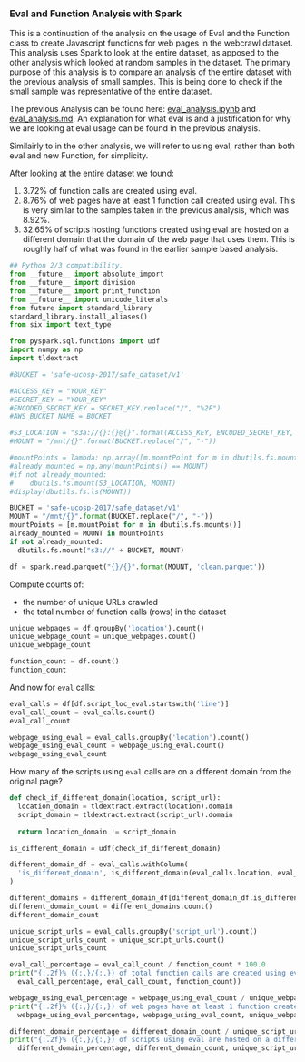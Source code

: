 
### Eval and Function Analysis with Spark

This is a continuation of the analysis on the usage of Eval and the Function class to create Javascript functions for web pages in the webcrawl dataset. This analysis uses Spark to look at the entire dataset, as apposed to the other analysis which looked at random samples in the dataset. The primary purpose of this analysis is to compare an analysis of the entire dataset with the previous analysis of small samples. This is being done to check if the small sample was representative of the entire dataset.  

The previous Analysis can be found here: [eval_analysis.ipynb](eval_analysis.ipynb) and [eval_analysis.md](eval_analysis.md). An explanation for what eval is and a justification for why we are looking at eval usage can be found in the previous analysis.

Similairly to in the other analysis, we will refer to using eval, rather than both eval and new Function, for simplicity.

After looking at the entire dataset we found:
1. 3.72% of function calls are created using eval.
2. 8.76% of web pages have at least 1 function call created using eval.  This is very similar to the samples taken in the previous analysis, which was 8.92%.
3. 32.65% of scripts hosting functions created using eval are hosted on a different domain that the domain of the web page that uses them. This is roughly half of what was found in the earlier sample based analysis.


```python
## Python 2/3 compatibility.
from __future__ import absolute_import
from __future__ import division
from __future__ import print_function
from __future__ import unicode_literals
from future import standard_library
standard_library.install_aliases()
from six import text_type

from pyspark.sql.functions import udf
import numpy as np
import tldextract
```


```python
#BUCKET = 'safe-ucosp-2017/safe_dataset/v1'

#ACCESS_KEY = "YOUR_KEY"
#SECRET_KEY = "YOUR_KEY"
#ENCODED_SECRET_KEY = SECRET_KEY.replace("/", "%2F")
#AWS_BUCKET_NAME = BUCKET

#S3_LOCATION = "s3a://{}:{}@{}".format(ACCESS_KEY, ENCODED_SECRET_KEY, AWS_BUCKET_NAME)
#MOUNT = "/mnt/{}".format(BUCKET.replace("/", "-"))

#mountPoints = lambda: np.array([m.mountPoint for m in dbutils.fs.mounts()])
#already_mounted = np.any(mountPoints() == MOUNT)
#if not already_mounted:
#    dbutils.fs.mount(S3_LOCATION, MOUNT)
#display(dbutils.fs.ls(MOUNT))
```


```python
BUCKET = 'safe-ucosp-2017/safe_dataset/v1'
MOUNT = "/mnt/{}".format(BUCKET.replace("/", "-"))
mountPoints = [m.mountPoint for m in dbutils.fs.mounts()]
already_mounted = MOUNT in mountPoints
if not already_mounted:
  dbutils.fs.mount("s3://" + BUCKET, MOUNT)
```


```python
df = spark.read.parquet("{}/{}".format(MOUNT, 'clean.parquet'))
```

Compute counts of:
  
- the number of unique URLs crawled
- the total number of function calls (rows) in the dataset


```python
unique_webpages = df.groupBy('location').count()
unique_webpage_count = unique_webpages.count()
unique_webpage_count
```


```python
function_count = df.count()
function_count
```

And now for `eval` calls:


```python
eval_calls = df[df.script_loc_eval.startswith('line')]
eval_call_count = eval_calls.count()
eval_call_count
```


```python
webpage_using_eval = eval_calls.groupBy('location').count()
webpage_using_eval_count = webpage_using_eval.count()
webpage_using_eval_count
```

How many of the scripts using `eval` calls are on a different domain from the original page?


```python
def check_if_different_domain(location, script_url):
  location_domain = tldextract.extract(location).domain
  script_domain = tldextract.extract(script_url).domain
  
  return location_domain != script_domain

is_different_domain = udf(check_if_different_domain)

different_domain_df = eval_calls.withColumn(
  'is_different_domain', is_different_domain(eval_calls.location, eval_calls.script_url)
)

different_domains = different_domain_df[different_domain_df.is_different_domain == True].groupBy('script_url').count()
different_domain_count = different_domains.count()
different_domain_count
```


```python
unique_script_urls = eval_calls.groupBy('script_url').count()
unique_script_urls_count = unique_script_urls.count()
unique_script_urls_count
```


```python
eval_call_percentage = eval_call_count / function_count * 100.0
print("{:.2f}% ({:,}/{:,}) of total function calls are created using eval.".format(
  eval_call_percentage, eval_call_count, function_count))
```


```python
webpage_using_eval_percentage = webpage_using_eval_count / unique_webpage_count * 100.0
print("{:.2f}% ({:,}/{:,}) of web pages have at least 1 function created using eval.".format(
  webpage_using_eval_percentage, webpage_using_eval_count, unique_webpage_count))
```


```python
different_domain_percentage = different_domain_count / unique_script_urls_count * 100.0
print("{:.2f}% ({:,}/{:,}) of scripts using eval are hosted on a different domain than the web page that called them.".format(
  different_domain_percentage, different_domain_count, unique_script_urls_count))
```
